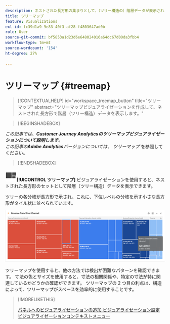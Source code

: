 ```yaml
---
description: ネストされた長方形の集まりとして、（ツリー構造の）階層データが表示されます。
title: ツリーマップ
feature: Visualizations
exl-id: fc39d1a9-9e83-40f3-af28-f4803647ad0b
role: User
source-git-commit: bf5853a1d23d6e648024016a64dc67d09da3fbb4
workflow-type: tm+mt
source-wordcount: '154'
ht-degree: 27%

---
```


# ツリーマップ {#treemap}

<!-- markdownlint-disable MD034 -->

>[!CONTEXTUALHELP]
>id="workspace_treemap_button"
>title="ツリーマップ"
>abstract="ツリーマップビジュアライゼーションを作成して、ネストされた長方形で階層（ツリー構造）データを表示します。"

<!-- markdownlint-enable MD034 -->


>[!BEGINSHADEBOX]

*この記事では、**Customer Journey Analyticsのツリーマップビジュアライゼーションについて説明します**。<br/> この記事の&#x200B;**Adobe Analytics**バージョンについては、[](https://experienceleague.adobe.com/en/docs/analytics/analyze/analysis-workspace/visualizations/treemap) ツリーマップ* を参照してください。

>[!ENDSHADEBOX]


![GraphTree](/help/assets/icons/GraphTree.svg)**[!UICONTROL ツリーマップ]** ビジュアライゼーションを使用すると、ネストされた長方形のセットとして階層（ツリー構造）データを表示できます。

ツリーの各分岐が長方形で示され、これに、下位レベルの分岐を示す小さな長方形がタイル状に並べられています。

![ サブブランチを表す小さい長方形のタイルを示したツリーマップの例 ](assets/treemap.png)

ツリーマップを使用すると、他の方法では検出が困難なパターンを確認できます。 寸法の色とサイズを使用すると、寸法の相関関係や、特定の寸法が特に関連しているかどうかの確認ができます。 ツリーマップの 2 つ目の利点は、構造によって、ツリーマップがスペースを効率的に使用することです。


>[!MORELIKETHIS]
>
>[ パネルへのビジュアライゼーションの追加 ](/help/analysis-workspace/visualizations/freeform-analysis-visualizations.md#add-visualizations-to-a-panel)
>[ビジュアライゼーション設定 ](/help/analysis-workspace/visualizations/freeform-analysis-visualizations.md#settings)
>[ビジュアライゼーションコンテキストメニュー ](/help/analysis-workspace/visualizations/freeform-analysis-visualizations.md#context-menu)
>


